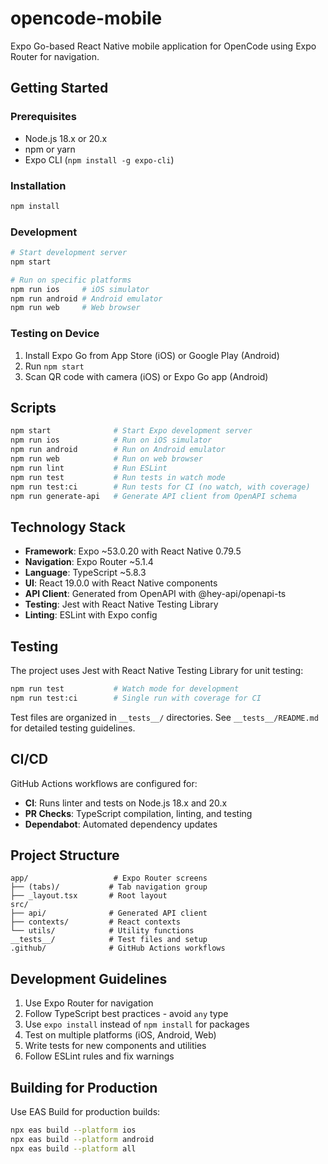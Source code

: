 # opencode-mobile

Expo Go-based React Native mobile application for OpenCode using Expo Router for navigation.

## Getting Started

### Prerequisites
- Node.js 18.x or 20.x
- npm or yarn
- Expo CLI (`npm install -g expo-cli`)

### Installation

```bash
npm install
```

### Development

```bash
# Start development server
npm start

# Run on specific platforms
npm run ios     # iOS simulator
npm run android # Android emulator
npm run web     # Web browser
```

### Testing on Device
1. Install Expo Go from App Store (iOS) or Google Play (Android)
2. Run `npm start`
3. Scan QR code with camera (iOS) or Expo Go app (Android)

## Scripts

```bash
npm start              # Start Expo development server
npm run ios            # Run on iOS simulator
npm run android        # Run on Android emulator
npm run web            # Run on web browser
npm run lint           # Run ESLint
npm run test           # Run tests in watch mode
npm run test:ci        # Run tests for CI (no watch, with coverage)
npm run generate-api   # Generate API client from OpenAPI schema
```

## Technology Stack

- **Framework**: Expo ~53.0.20 with React Native 0.79.5
- **Navigation**: Expo Router ~5.1.4
- **Language**: TypeScript ~5.8.3
- **UI**: React 19.0.0 with React Native components
- **API Client**: Generated from OpenAPI with @hey-api/openapi-ts
- **Testing**: Jest with React Native Testing Library
- **Linting**: ESLint with Expo config

## Testing

The project uses Jest with React Native Testing Library for unit testing:

```bash
npm run test           # Watch mode for development
npm run test:ci        # Single run with coverage for CI
```

Test files are organized in `__tests__/` directories. See `__tests__/README.md` for detailed testing guidelines.

## CI/CD

GitHub Actions workflows are configured for:
- **CI**: Runs linter and tests on Node.js 18.x and 20.x
- **PR Checks**: TypeScript compilation, linting, and testing
- **Dependabot**: Automated dependency updates

## Project Structure

```
app/                   # Expo Router screens
├── (tabs)/           # Tab navigation group
├── _layout.tsx       # Root layout
src/
├── api/              # Generated API client
├── contexts/         # React contexts
└── utils/            # Utility functions
__tests__/            # Test files and setup
.github/              # GitHub Actions workflows
```

## Development Guidelines

1. Use Expo Router for navigation
2. Follow TypeScript best practices - avoid `any` type
3. Use `expo install` instead of `npm install` for packages
4. Test on multiple platforms (iOS, Android, Web)
5. Write tests for new components and utilities
6. Follow ESLint rules and fix warnings

## Building for Production

Use EAS Build for production builds:

```bash
npx eas build --platform ios
npx eas build --platform android
npx eas build --platform all
```
